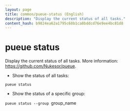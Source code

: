 ```yaml
---
layout: page
title: common/pueue-status (English)
description: "Display the current status of all tasks."
content_hash: b9824ea62a1795c68b1ca8bddcd76e9ee4bc81d8
---
```

# pueue status

Display the current status of all tasks.
More information: <https://github.com/Nukesor/pueue>.

- Show the status of all tasks:

`pueue status`

- Show the status of a specific group:

`pueue status --group `<span class="tldr-var badge badge-pill bg-dark-lm bg-white-dm text-white-lm text-dark-dm font-weight-bold">group_name</span>
